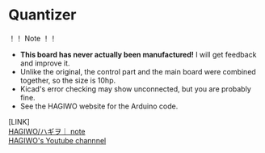 # Quantizer

！！ Note ！！

- **This board has never actually been manufactured!** I will get feedback and improve it.
- Unlike the original, the control part and the main board were combined together, so the size is 10hp.
- Kicad's error checking may show unconnected, but you are probably fine.
- See the HAGIWO website for the Arduino code.

[LINK]  
[HAGIWO/ハギヲ｜ note](https://note.com/solder_state)  
[HAGIWO's Youtube channnel](https://www.youtube.com/channel/UCxErrnnVNEAAXPZvQFwobQw)
